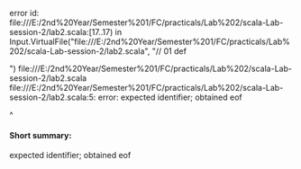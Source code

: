 error id: file:///E:/2nd%20Year/Semester%201/FC/practicals/Lab%202/scala-Lab-session-2/lab2.scala:[17..17) in Input.VirtualFile("file:///E:/2nd%20Year/Semester%201/FC/practicals/Lab%202/scala-Lab-session-2/lab2.scala", "// 01
def 


")
file:///E:/2nd%20Year/Semester%201/FC/practicals/Lab%202/scala-Lab-session-2/lab2.scala
file:///E:/2nd%20Year/Semester%201/FC/practicals/Lab%202/scala-Lab-session-2/lab2.scala:5: error: expected identifier; obtained eof

^
#### Short summary: 

expected identifier; obtained eof